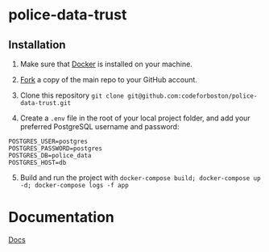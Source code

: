 # police-data-trust
## Installation

1. Make sure that [Docker](https://www.docker.com) is installed on your machine. 

2. [Fork](https://docs.github.com/en/github/getting-started-with-github/fork-a-repo) a copy of the main repo to your GitHub account. 

3. Clone this repository `git clone git@github.com:codeforboston/police-data-trust.git`

4. Create a `.env` file in the root of your local project folder, and add your preferred PostgreSQL username and password:

```
POSTGRES_USER=postgres
POSTGRES_PASSWORD=postgres
POSTGRES_DB=police_data
POSTGRES_HOST=db
```

5. Build and run the project with `docker-compose build; docker-compose up -d; docker-compose logs -f app`


# Documentation

[Docs](https://codeforboston.github.io/police-data-trust)
